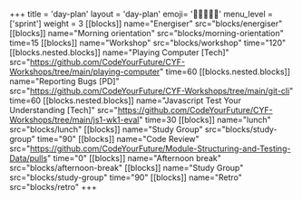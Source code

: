 +++
title = 'day-plan'
layout = 'day-plan'
emoji= '🧑🏾‍🤝‍🧑🏾'
menu_level = ['sprint']
weight = 3
[[blocks]]
name="Energiser"
src="blocks/energiser"
[[blocks]]
name="Morning orientation"
src="blocks/morning-orientation"
time=15
[[blocks]]
name="Workshop"
src="blocks/workshop"
time="120"
    [[blocks.nested.blocks]]
      name="Playing Computer [Tech]"
      src="https://github.com/CodeYourFuture/CYF-Workshops/tree/main/playing-computer"
      time=60
    [[blocks.nested.blocks]]
      name="Reporting Bugs [PD]"
      src="https://github.com/CodeYourFuture/CYF-Workshops/tree/main/git-cli"
      time=60
    [[blocks.nested.blocks]]
      name="Javascript Test Your Understanding [Tech]"
      src="https://github.com/CodeYourFuture/CYF-Workshops/tree/main/js1-wk1-eval"
      time=30
[[blocks]]
name="lunch"
src="blocks/lunch"
[[blocks]]
name="Study Group"
src="blocks/study-group"
time="90"
[[blocks]]
name="Code Review"
src="https://github.com/CodeYourFuture/Module-Structuring-and-Testing-Data/pulls"
time="0"
[[blocks]]
name="Afternoon break"
src="blocks/afternoon-break"
[[blocks]]
name="Study Group"
src="blocks/study-group"
time="90"
[[blocks]]
name="Retro"
src="blocks/retro"
+++
